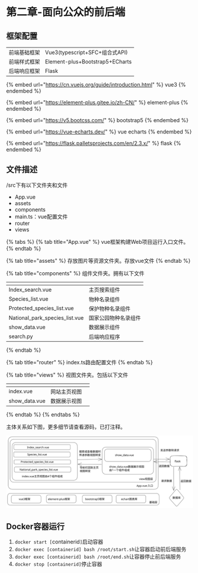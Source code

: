 # 第二章-面向公众的前后端

## 框架配置

|        |                                 |
| ------ | ------------------------------- |
| 前端基础框架 | Vue3(typescript+SFC+组合式API)     |
| 前端样式框架 | Element-plus+Bootstrap5+ECharts |
| 后端响应框架 | Flask                           |

{% embed url="https://cn.vuejs.org/guide/introduction.html" %}
vue3
{% endembed %}

{% embed url="https://element-plus.gitee.io/zh-CN/" %}
element-plus
{% endembed %}

{% embed url="https://v5.bootcss.com/" %}
bootstrap5
{% endembed %}

{% embed url="https://vue-echarts.dev/" %}
vue echarts
{% endembed %}

{% embed url="https://flask.palletsprojects.com/en/2.3.x/" %}
flask
{% endembed %}

## 文件描述

/src下有以下文件夹和文件

* App.vue
* assets
* components
* main.ts：vue配置文件
* router
* views

{% tabs %}
{% tab title="App.vue" %}
vue框架构建Web项目运行入口文件。
{% endtab %}

{% tab title="assets" %}
存放图片等资源文件夹。存放vue文件
{% endtab %}

{% tab title="components" %}
组件文件夹。拥有以下文件

<table data-card-size="large" data-view="cards"><thead><tr><th></th><th></th></tr></thead><tbody><tr><td>Index_search.vue</td><td>主页搜索组件</td></tr><tr><td>Species_list.vue</td><td>物种名录组件</td></tr><tr><td>Protected_species_list.vue</td><td>保护物种名录组件</td></tr><tr><td>National_park_species_list.vue</td><td>国家公园物种名录组件</td></tr><tr><td>show_data.vue</td><td>数据展示组件</td></tr><tr><td>search.py</td><td>后端响应程序</td></tr></tbody></table>
{% endtab %}

{% tab title="router" %}
index.ts路由配置文件
{% endtab %}

{% tab title="views" %}
视图文件夹。包括以下文件

<table data-card-size="large" data-view="cards"><thead><tr><th></th><th></th><th></th></tr></thead><tbody><tr><td>index.vue</td><td>网站主页视图</td><td></td></tr><tr><td>show_data.vue</td><td>数据展示视图</td><td></td></tr></tbody></table>
{% endtab %}
{% endtabs %}

主体关系如下图，更多细节请查看源码，已打注释。

<img src="../../../.gitbook/assets/file.excalidraw (2).svg" alt="" class="gitbook-drawing">

## Docker容器运行

1. `docker start [`containerid`]`启动容器
2. `docker exec [containerid] bash /root/start.sh`让容器启动前后端服务
3. `docker exec [containerid] bash /root/end.sh`让容器停止前后端服务
4. `docker stop [containerid]`停止容器

